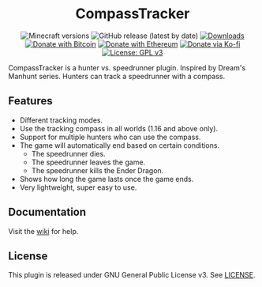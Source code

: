 <h1 align="center">CompassTracker</h1>

<p align="center">
	<img src="https://img.shields.io/badge/Minecraft-1.11--1.18-orange" alt="Minecraft versions">
	<img src="https://img.shields.io/github/v/release/hyperdefined/CompassTracker" alt="GitHub release (latest by date)">
	<a href="https://github.com/hyperdefined/CompassTracker/releases"><img src="https://img.shields.io/github/downloads/hyperdefined/CompassTracker/total?logo=github" alt="Downloads"></a>
	<a href="https://en.cryptobadges.io/donate/1F29aNKQzci3ga5LDcHHawYzFPXvELTFoL"><img src="https://en.cryptobadges.io/badge/micro/1F29aNKQzci3ga5LDcHHawYzFPXvELTFoL" alt="Donate with Bitcoin"></a>
	<a href="https://en.cryptobadges.io/donate/0xF3b4e87E4c11f586949ca8740eD33A1e473F924c"><img src="https://en.cryptobadges.io/badge/micro/0xF3b4e87E4c11f586949ca8740eD33A1e473F924c" alt="Donate with Ethereum"></a>
	<a href="https://ko-fi.com/hyperdefined"><img src="https://img.shields.io/badge/Donate-Ko--fi-red" alt="Donate via Ko-fi"></a>
	<a href="https://www.gnu.org/licenses/gpl-3.0"><img src="https://img.shields.io/badge/License-GPLv3-blue.svg" alt="License: GPL v3"></a>
</p>

CompassTracker is a hunter vs. speedrunner plugin. Inspired by Dream's Manhunt series. Hunters can track a speedrunner with a compass.

## Features
* Different tracking modes.
* Use the tracking compass in all worlds (1.16 and above only).
* Support for multiple hunters who can use the compass.
* The game will automatically end based on certain conditions.
    * The speedrunner dies.
    * The speedrunner leaves the game.
    * The speedrunner kills the Ender Dragon.
* Shows how long the game lasts once the game ends.
* Very lightweight, super easy to use.

## Documentation
Visit the [wiki](https://docs.hyper.lol/compasstracker) for help.

## License
This plugin is released under GNU General Public License v3. See [LICENSE](https://github.com/hyperdefined/CompassTracker/blob/master/LICENSE).
